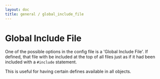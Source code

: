 ```yaml
---
layout: doc
title: general / global_include_file
---
```

# Global Include File

One of the possible options in the config file is a 'Global Include File'.
If defined, that file with be included at the top of all files just as
if it had been included with a `#include` statement.

This is useful for having certain defines available in all objects.
